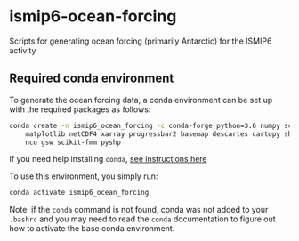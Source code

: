 # ismip6-ocean-forcing

Scripts for generating ocean forcing (primarily Antarctic) for the ISMIP6 activity

## Required conda environment

To generate the ocean forcing data, a conda environment can be set up with
the required packages as follows:

```bash
conda create -n ismip6_ocean_forcing -c conda-forge python=3.6 numpy scipy \
    matplotlib netCDF4 xarray progressbar2 basemap descartes cartopy shapely \
    nco gsw scikit-fmm pyshp
```

If you need help installing `conda`,
[see instructions here](https://docs.anaconda.com/anaconda/install/)

To use this environment, you simply run:
```bash
conda activate ismip6_ocean_forcing
```
Note: if the `conda` command is not found, conda was not added to your
`.bashrc` and you may need to read the `conda` documentation to figure out how
to activate the base conda environment.

